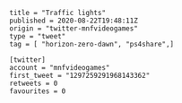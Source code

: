 ```
title = "Traffic lights"
published = 2020-08-22T19:48:11Z
origin = "twitter-mnfvideogames"
type = "tweet"
tag = [ "horizon-zero-dawn", "ps4share",]

[twitter]
account = "mnfvideogames"
first_tweet = "1297259291968143362"
retweets = 0
favourites = 0
```

<p class='image'><img src='https://mnf.m17s.net/2020/08/22/EgDKcpoXoAExcvq.jpg' alt=''></p>

